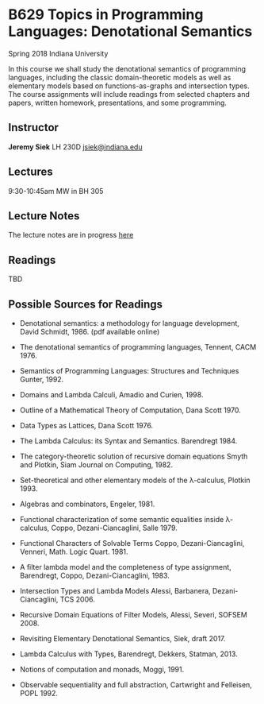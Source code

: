 # B629 Topics in Programming Languages: Denotational Semantics

Spring 2018
Indiana University

In this course we shall study the denotational semantics of
programming languages, including the classic domain-theoretic models
as well as elementary models based on functions-as-graphs and
intersection types. The course assignments will include readings from
selected chapters and papers, written homework, presentations, and
some programming.

## Instructor

**Jeremy Siek** LH 230D [jsiek@indiana.edu](mailto:jsiek@indiana.edu)

## Lectures

9:30-10:45am MW in BH 305


## Lecture Notes

The lecture notes are in progress [here](notes.pdf)


## Readings

TBD

## Possible Sources for Readings

- Denotational semantics: a methodology for language development,
  David Schmidt, 1986. (pdf available online)

- The denotational semantics of programming languages,
  Tennent, CACM 1976.

- Semantics of Programming Languages: Structures and Techniques
  Gunter, 1992.

- Domains and Lambda Calculi, Amadio and Curien, 1998.

- Outline of a Mathematical Theory of Computation, Dana Scott 1970.

- Data Types as Lattices, Dana Scott 1976.

- The Lambda Calculus: its Syntax and Semantics. Barendregt 1984.

- The category-theoretic solution of recursive domain equations
  Smyth and Plotkin, Siam Journal on Computing, 1982.

- Set-theoretical and other elementary models of the λ-calculus,
  Plotkin 1993.

- Algebras and combinators, Engeler, 1981.

- Functional characterization of some semantic equalities
  inside λ-calculus, Coppo, Dezani-Ciancaglini, Salle 1979.

- Functional Characters of Solvable Terms
  Coppo, Dezani-Ciancaglini, Venneri, Math. Logic Quart. 1981.

- A filter lambda model and the completeness of type assignment,
  Barendregt, Coppo, Dezani-Ciancaglini, 1983.

- Intersection Types and Lambda Models
  Alessi, Barbanera, Dezani-Ciancaglini, TCS 2006.

- Recursive Domain Equations of Filter Models,
  Alessi, Severi, SOFSEM 2008.

- Revisiting Elementary Denotational Semantics,
  Siek, draft 2017.

- Lambda Calculus with Types, Barendregt, Dekkers, Statman, 2013.

- Notions of computation and monads, Moggi, 1991.

- Observable sequentiality and full abstraction,
  Cartwright and Felleisen, POPL 1992.

